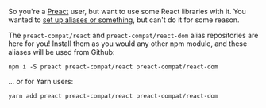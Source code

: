 So you're a [Preact](https://preactjs.com/) user, but want to use some React libraries with it. You wanted to [set up aliases or something](https://preactjs.com/guide/v10/getting-started#aliasing-react-to-preact), but can't do it for some reason.

The `preact-compat/react` and `preact-compat/react-dom` alias repositories are here for you!
Install them as you would any other npm module, and these aliases will be used from Github:

```
npm i -S preact preact-compat/react preact-compat/react-dom
```

... or for Yarn users:

```sh
yarn add preact preact-compat/react preact-compat/react-dom
```
